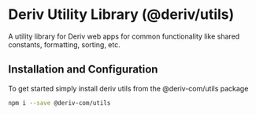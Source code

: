 # Deriv Utility Library (@deriv/utils)

A utility library for Deriv web apps for common functionality like shared constants, formatting, sorting, etc.

## Installation and Configuration

To get started simply install deriv utils from the @deriv-com/utils package

```bash
npm i --save @deriv-com/utils
```
